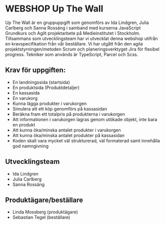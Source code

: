 # WEBSHOP Up The Wall

Up The Wall är en gruppuppgift som genomförs av Ida Lindgren, Julia Carlberg och Sanna Rossäng i samband med kurserna JavaScript Grundkurs och Agilt projektarbete på Medieinstitutet i Stockholm. Tillsammans som utvecklingsteam har vi utvecklat denna webshop utifrån en kravspecifikation från vår beställare. Vi har utgått från den agila projektstyrningen/metoden Scrum och planeringsverktyget Jira för flexibel progress. Tekniker som används är TypeScript, Parcel och Scss.

## Krav för uppgiften:
- En landningssida (startsida)
- En produktsida (Produktdetaljer)
- En kassasida
- En varukorg
- Kunna lägga produkter i varukorgen
- Simulera att ett köp genomförs på kassasidan
- Beräkna fram ett totalpris på produkterna i varukorgen
- Att informationen i varukorgen lagras genom utökade objekt, inte bara en produkt
- Att kunna öka/minska antalet produkter i varukorgen
- Att kunna öka/minska antalet produkter på kassasidan
- Koden skall vara mycket väl strukturerad, väl formaterad samt innehålla god namngivning

## Utvecklingsteam
- Ida Lindgren
- Julia Carlberg
- Sanna Rossäng

## Produktägare/beställare
- Linda Mossberg (produktägare)
- Sebastian Tegel (beställare)
